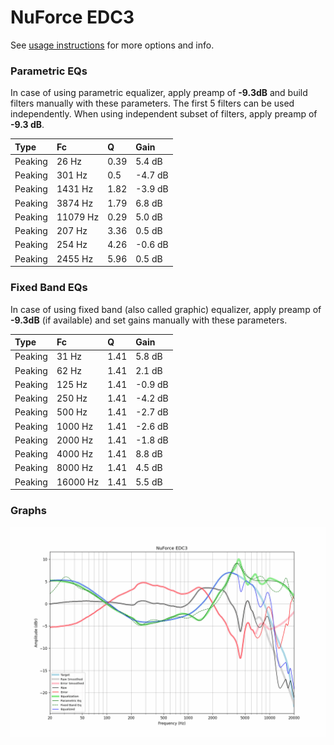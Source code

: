 # NuForce EDC3
See [usage instructions](https://github.com/jaakkopasanen/AutoEq#usage) for more options and info.

### Parametric EQs
In case of using parametric equalizer, apply preamp of **-9.3dB** and build filters manually
with these parameters. The first 5 filters can be used independently.
When using independent subset of filters, apply preamp of **-9.3 dB**.

| Type    | Fc       |    Q | Gain    |
|:--------|:---------|:-----|:--------|
| Peaking | 26 Hz    | 0.39 | 5.4 dB  |
| Peaking | 301 Hz   | 0.5  | -4.7 dB |
| Peaking | 1431 Hz  | 1.82 | -3.9 dB |
| Peaking | 3874 Hz  | 1.79 | 6.8 dB  |
| Peaking | 11079 Hz | 0.29 | 5.0 dB  |
| Peaking | 207 Hz   | 3.36 | 0.5 dB  |
| Peaking | 254 Hz   | 4.26 | -0.6 dB |
| Peaking | 2455 Hz  | 5.96 | 0.5 dB  |

### Fixed Band EQs
In case of using fixed band (also called graphic) equalizer, apply preamp of **-9.3dB**
(if available) and set gains manually with these parameters.

| Type    | Fc       |    Q | Gain    |
|:--------|:---------|:-----|:--------|
| Peaking | 31 Hz    | 1.41 | 5.8 dB  |
| Peaking | 62 Hz    | 1.41 | 2.1 dB  |
| Peaking | 125 Hz   | 1.41 | -0.9 dB |
| Peaking | 250 Hz   | 1.41 | -4.2 dB |
| Peaking | 500 Hz   | 1.41 | -2.7 dB |
| Peaking | 1000 Hz  | 1.41 | -2.6 dB |
| Peaking | 2000 Hz  | 1.41 | -1.8 dB |
| Peaking | 4000 Hz  | 1.41 | 8.8 dB  |
| Peaking | 8000 Hz  | 1.41 | 4.5 dB  |
| Peaking | 16000 Hz | 1.41 | 5.5 dB  |

### Graphs
![](./NuForce%20EDC3.png)